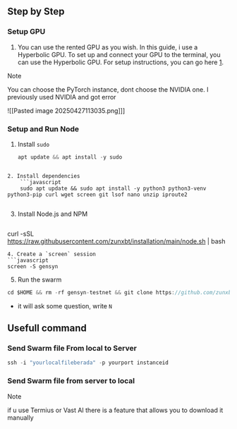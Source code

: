 
## Step by Step 
### Setup GPU 
1. You can use the rented GPU as you wish. In this guide, i use a Hyperbolic GPU. To set up and connect your GPU to the terminal, you can use the Hyperbolic GPU. For setup instructions, you can go here [1](https://x.com/Zun2025/status/1898037872932143591). 

>[!NOTE] 
>You can choose the PyTorch instance, dont choose the NVIDIA one. I previously used NVIDIA and got error  
>
>![[Pasted image 20250427113035.png]]]

### Setup and Run Node 
1.  Install `sudo` 
	```javascript
	apt update && apt install -y sudo
```

2. Install dependencies 
	```javascript
	sudo apt update && sudo apt install -y python3 python3-venv python3-pip curl wget screen git lsof nano unzip iproute2
```
```python 
```
3. Install Node.js and NPM
	``` javascript
curl -sSL https://raw.githubusercontent.com/zunxbt/installation/main/node.sh | bash
```
4. Create a `screen` session 
```javascript 
screen -S gensyn
```
5. Run the swarm 
```javascript
cd $HOME && rm -rf gensyn-testnet && git clone https://github.com/zunxbt/gensyn-testnet.git && chmod +x gensyn-testnet/gensyn.sh && ./gensyn-testnet/gensyn.sh
```
- it will ask some question, write `N` 

## Usefull command 

### Send Swarm file From local to Server 
```javascript
ssh -i "yourlocalfileberada" -p yourport instanceid

```
### Send Swarm file from server to local
>[!NOTE]
>if u use Termius or Vast AI there is a feature that allows you to download it manually 